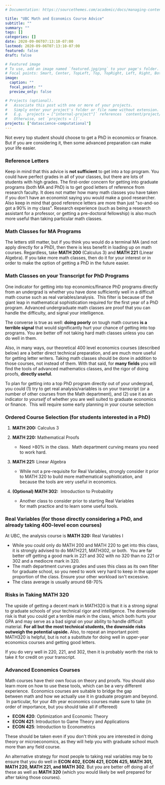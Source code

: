```yaml
---
# Documentation: https://sourcethemes.com/academic/docs/managing-content/

title: "UBC Math and Economics Course Advice"
subtitle: ""
summary: ""
tags: []
categories: []
date: 2020-09-06T07:13:10-07:00
lastmod: 2020-09-06T07:13:10-07:00
featured: false
draft: false

# Featured image
# To use, add an image named `featured.jpg/png` to your page's folder.
# Focal points: Smart, Center, TopLeft, Top, TopRight, Left, Right, BottomLeft, Bottom, BottomRight.
image:
  caption: ""
  focal_point: ""
  preview_only: false

# Projects (optional).
#   Associate this post with one or more of your projects.
#   Simply enter your project's folder or file name without extension.
#   E.g. `projects = ["internal-project"]` references `content/project/deep-learning/index.md`.
#   Otherwise, set `projects = []`.
projects: ["datascience-computational"]
---
```

Not every top student should choose to get a PhD in economics or finance. But if you are considering it, then some advanced preparation can make your life easier.

### Reference Letters

Keep in mind that this advice is **not sufficient** to get into a top program. You could have perfect grades in all of your classes, but there are lots of students with high grades. The first-order concern for getting into graduate programs (both MA and PhD) is to get good letters of reference from research faculty. It does not matter how many math classes you have taken if you don't have an economist saying you would make a good researcher. Also keep in mind that good reference letters are more than just "so-and-so got a 90% in my class". Research experience (such as being a research assistant for a professor, or getting a pre-doctoral fellowship) is also much more useful than taking particular math classes.

### Math Classes for MA Programs

The letters still matter, but if you think you would do a terminal MA (and not apply directly for a PhD), then there is less benefit in loading up on math courses. Regardless, take **MATH 200** (Calculus 3) and **MATH 221** (Linear Algebra). If you take more math classes, then do it for your interest or in order to make the option of getting a PhD in the future easier.

### Math Classes on your Transcript for PhD Programs

One indicator for getting into top economics/finance PhD programs directly from an undergrad is whether you have done sufficiently well in a difficult math course such as real variables/analysis.  This filter is because of the giant leap in mathematical sophistication required for the first year of a PhD program. Advanced undergraduate math classes are proof that you can handle the difficulty, and signal your intelligence.  
  
The converse is true as well: **doing poorly** on tough math courses **is a terrible signal** that would significantly hurt your chance of getting into top programs. You are better off not taking hard math classes unless you can do well in them.

  

Also, in many ways, our theoretical 400 level economics courses (described below) are a better direct technical preparation, and are much more useful for getting letter writers. Taking math classes should be done in addition to those courses, not instead of them. With that said, for **many fields** you will find the tools of advanced mathematics classes, and the rigor of doing proofs, **directly useful**.

  

To plan for getting into a top PhD program directly out of your undergrad, you could (1) try to get real analysis/variables is on your transcript (or a number of other courses from the Math department), and (2) use it as an indicator _to yourself_ of whether you are well suited to graduate economics or finance.  This will require some early planning in your course selection

### Ordered Course Selection (for students interested in a PhD)

1.  **MATH 200:** Calculus 3  
    
2.  **MATH 220:** Mathematical Proofs
    *   Need >80% in the class.  Math department curving means you need to work hard.
3.  **MATH 221:** Linear Algebra
    *   While not a pre-requisite for Real Variables, strongly consider it prior to MATH 320 to build more mathematical sophistication, and because the tools are very useful in economics.
4.  **(Optional) MATH 302:**  Introduction to Probability  
    *   Another class to consider prior to starting Real Variables for math practice and to learn some useful tools.

### Real Variables (for those directly considering a PhD, and already taking 400-level econ courses)

At UBC, the analysis course is **MATH 320:** Real Variables I

*   While you could only do MATH 200 and MATH 220 to get into this class, it is strongly advised to do MATH221, MATH302, or both.  You are far better off getting a good mark in 221 and 302 with no 320 than no 221 or 302 and a mediocre mark in 320.
*   The math department curves grades and uses this class as its own filter for graduate school, so you need to work very hard to keep in the upper proportion of the class. Ensure your other workload isn't excessive.
*   The class average is usually around 68-70%

### Risks in Taking MATH 320

The upside of getting a decent mark in MATH320 is that it is a strong signal to graduate schools of your technical rigor and intelligence. The downside risk is that you could get a terrible mark in the class, which both hurts your GPA and may serve as a bad signal on your ability to handle difficult material. **For all but the most technical students, the downside risks outweigh the potential upside.** Also, to repeat an important point: MATH320 is helpful, but is not a substitute for doing well in upper-year economics courses and getting good letters.

  

If you do very well in 220, 221, and 302, then it is probably worth the risk to take it for credit on your transcript.

### Advanced Economics Courses

Math courses have their own focus on theory and proofs. You should also learn more on how to use these tools, which can be a very different experience.  Economics courses are suitable to bridge the gap between math and how we actually use it in graduate program and beyond.  In particular, for your 4th year economics courses make sure to take (in order of importance, but you should take all if offereed)  

*   **ECON 420**: Optimization and Economic Theory
*   **ECON 421**: Introduction to Game Theory and Applications
*   **ECON 425**: Introduction to Econometrics

These should be taken even if you don't think you are interested in doing theory or microeconomics, as they will help you with graduate school much more than any field course.

  

An alternative strategy for most people to taking real variables may be to ensure that you do well in **ECON 402, ECON 421, ECON 425, MATH 301, MATH 220, MATH 221, and MATH 302**. But you are better off doing all of these as well as **MATH 320** (which you would likely be well prepared for after taking those courses).